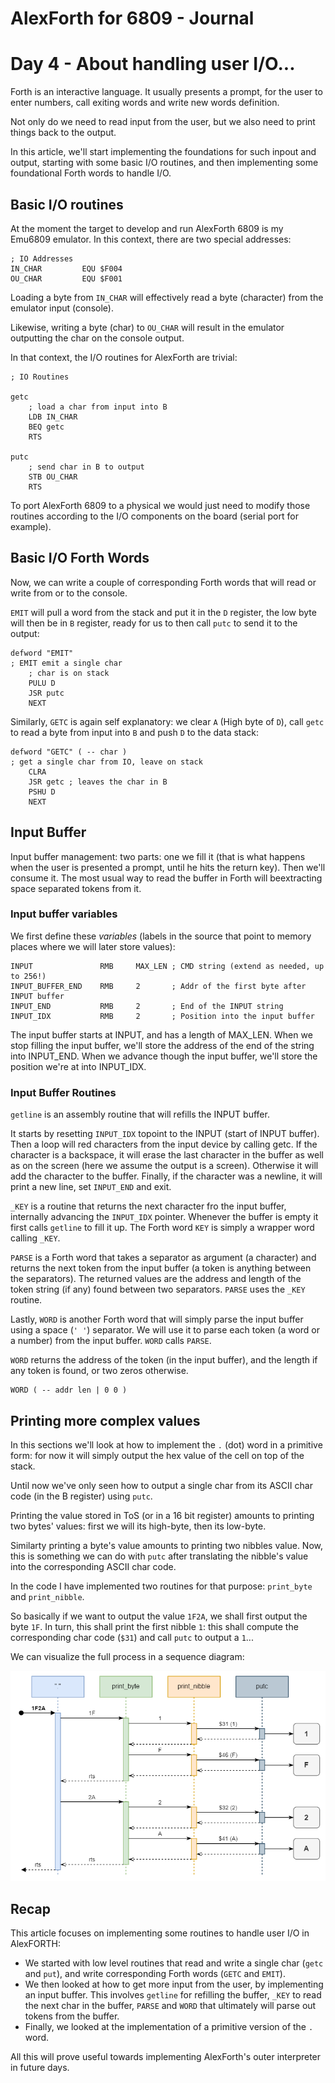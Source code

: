 # AlexForth for 6809 - Journal

# Day 4 - About handling user I/O...

Forth is an interactive language. It usually presents a prompt, for the user to enter numbers, call exiting words and write new words definition.

Not only do we need to read input from the user, but we also need to print things back to the output.

In this article, we'll start implementing the foundations for such inpout and output, starting with some basic I/O routines, and then implementing some foundational Forth words to handle I/O.

## Basic I/O routines

At the moment the target to develop and run AlexForth 6809 is my Emu6809 emulator. In this context, there are two special addresses:

```
; IO Addresses
IN_CHAR         EQU $F004
OU_CHAR         EQU $F001
```

Loading a byte from `IN_CHAR` will effectively read a byte (character) from the emulator input (console).

Likewise, writing a byte (char) to `OU_CHAR` will result in the emulator outputting the char on the console output.

In that context, the I/O routines for AlexForth are trivial:

```
; IO Routines

getc
    ; load a char from input into B
    LDB IN_CHAR
    BEQ getc
    RTS

putc
    ; send char in B to output
    STB OU_CHAR
    RTS
```

To port AlexForth 6809 to a physical we would just need to modify those routines according to the I/O components on the board (serial port for example).

## Basic I/O Forth Words

Now, we can write a couple of corresponding Forth words that will read or write from or to the console.

`EMIT` will pull a word from the stack and put it in the `D` register, the low byte will then be in `B` register, ready for us to then call `putc` to send it to the output:

```
defword "EMIT"
; EMIT emit a single char
    ; char is on stack
    PULU D
    JSR putc
    NEXT
```

Similarly, `GETC` is again self explanatory: we clear `A` (High byte of `D`), call `getc` to read a byte from input into `B` and push `D` to the data stack:

```
defword "GETC" ( -- char )
; get a single char from IO, leave on stack
    CLRA
    JSR getc ; leaves the char in B
    PSHU D
    NEXT
```

## Input Buffer

Input buffer management: two parts: one we fill it (that is what happens when the user is presented a prompt, until he hits the return key). Then we'll consume it. The most usual way to read the buffer in Forth will beextracting space separated tokens from it.

### Input buffer variables

We first define these *variables* (labels in the source that point to memory places where we will later store values):

```
INPUT               RMB     MAX_LEN ; CMD string (extend as needed, up to 256!)
INPUT_BUFFER_END    RMB     2       ; Addr of the first byte after INPUT buffer
INPUT_END           RMB     2       ; End of the INPUT string
INPUT_IDX           RMB     2       ; Position into the input buffer
```

The input buffer starts at INPUT, and has a length of MAX_LEN.
When we stop filling the input buffer, we'll store the address of the end of the string into INPUT_END.
When we advance though the input buffer, we'll store the position we're at into INPUT_IDX.

### Input Buffer Routines

`getline` is an assembly routine that will refills the INPUT buffer.

It starts by resetting `INPUT_IDX` topoint to the INPUT (start of INPUT buffer).
Then a loop will red characters from the input device by calling getc.
If the character is a backspace, it will erase the last character in the buffer as well as on the screen (here we assume the output is a screen).
Otherwise it will add the character to the buffer. Finally, if the character was a newline, it will print a new line, set `INPUT_END` and exit.

`_KEY` is a routine that returns the next character fro the input buffer, internally advancing the `INPUT_IDX` pointer. Whenever the buffer is empty it first calls `getline` to fill it up. The Forth word `KEY` is simply a wrapper word calling `_KEY`.

`PARSE` is a Forth word that takes a separator as argument (a character) and returns the next token from the input buffer (a token is anything between the separators). The returned values are the address and length of the token string (if any) found between two separators. `PARSE` uses the `_KEY` routine.

Lastly, `WORD` is another Forth word that will simply parse the input buffer using a space (`' '`) separator. We will use it to parse each token (a word or a number) from the input buffer. `WORD` calls `PARSE`.

`WORD` returns the address of the token (in the input buffer), and the length if any token is found, or two zeros otherwise.

```
WORD ( -- addr len | 0 0 )
```

## Printing more complex values

In this sections we'll look at how to implement the `.` (dot) word in a primitive form: for now it will simply output the hex value of the cell on top of the stack.

Until now we've only seen how to output a single char from its ASCII char code (in the B register) using `putc`.

Printing the value stored in ToS (or in a 16 bit register) amounts to printing two bytes' values: first we will its high-byte, then its low-byte.

Similarty printing a byte's value amounts to printing two nibbles value. Now, this is something we can do with `putc` after translating the nibble's value into the corresponding ASCII char code.

In the code I have implemented two routines for that purpose: `print_byte` and `print_nibble`.

So basically if we want to output the value `1F2A`, we shall first output the byte `1F`. In turn, this shall print the first nibble `1`: this shall compute the corresponding char code (`$31`) and call `putc` to output a `1`...

We can visualize the full process in a sequence diagram:

![](assets/do_PRINT.png)

## Recap

This article focuses on implementing some routines to handle user I/O in AlexFORTH:

- We started with low level routines that read and write a single char (`getc` and `put`), and write corresponding Forth words (`GETC` and `EMIT`).
- We then looked at how to get more input from the user, by implementing an input buffer. This involves `getline` for refilling the buffer, `_KEY` to read the next char in the buffer, `PARSE` and `WORD` that ultimately will parse out tokens from the buffer.
- Finally, we looked at the implementation of a primitive version of the `.` word.

All this will prove useful towards implementing AlexForth's outer interpreter in future days.